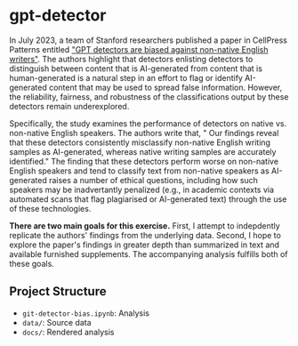 # gpt-detector

In July 2023, a team of Stanford researchers published a paper in CellPress Patterns entitled 
["GPT detectors are biased against non-native English writers"](https://doi.org/10.1016/j.patter.2023.100779).
The authors highlight that detectors enlisting detectors to distinguish between content that is AI-generated from content that is human-generated 
is a natural step in an effort to flag or identify AI-generated content that may be used to spread false information. 
However, the reliability, fairness, and robustness of the classifications output by these detectors remain underexplored.

Specifically, the study examines the performance of detectors on native vs. non-native English speakers. 
The authors write that, " Our findings reveal that these detectors consistently misclassify non-native English writing samples as AI-generated, whereas native 
writing samples are accurately identified." The finding that these detectors perform worse on non-native English speakers and tend to 
classify text from non-native speakers as AI-generated raises a number of ethical questions, including how such speakers may be inadvertantly penalized 
(e.g., in academic contexts via automated scans that flag plagiarised or AI-generated text) through the use of these technologies.

**There are two main goals for this exercise.** First, I attempt to indepdently replicate the authors' findings from the underlying data. 
Second, I hope to explore the paper's findings in greater depth than summarized in text and available furnished supplements. The accompanying analysis 
fulfills both of these goals.

## Project Structure
- `git-detector-bias.ipynb`: Analysis 
- `data/`: Source data
- `docs/`: Rendered analysis
